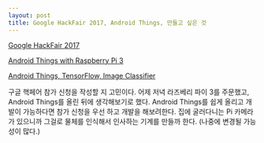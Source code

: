 ```yaml
---
layout: post
title: Google HackFair 2017, Android Things, 만들고 싶은 것
---
```


[Google HackFair 2017](https://developers-kr.googleblog.com/2017/07/google-hackfair-2017.html)

[Android Things with Raspberry Pi 3](https://developer.android.com/things/hardware/raspberrypi.html)

[Android Things, TensorFlow, Image Classifier](https://github.com/androidthings/sample-tensorflow-imageclassifier)


구글 핵페어 참가 신청을 작성할 지 고민이다.
어제 저녁 라즈베리 파이 3를 주문했고, Android Things를 올린 뒤에 생각해보기로 했다.
Android Things를 쉽게 올리고 개발이 가능하다면 참가 신청을 우선 하고 개발을 해보려한다.
집에 굴러다니는 Pi 카메라가 있으니까 그걸로 물체를 인식해서 인사하는 기계를 만들까 한다.
(나중에 변경될 가능성이 많다.)
